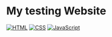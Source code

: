 # My testing Website
[![HTML](https://img.shields.io/badge/language-C%2B%2B-%23f34b7d.svg?style=plastic)](https://en.wikipedia.org/wiki/HTML) 
[![CSS](https://img.shields.io/badge/language-C%2B%2B-%23f34b7d.svg?style=plastic)](https://en.wikipedia.org/wiki/CSS) 
[![JavaScript](https://img.shields.io/badge/language-C%2B%2B-%23f34b7d.svg?style=plastic)](https://en.wikipedia.org/wiki/JavaScript) 
